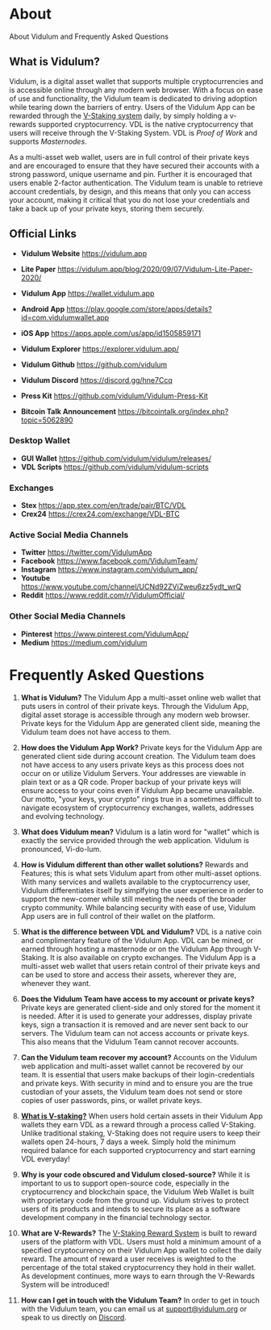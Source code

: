 # About
About Vidulum and Frequently Asked Questions

## What is Vidulum?
Vidulum, is a digital asset wallet that supports multiple cryptocurrencies and is accessible online through any modern web browser. With a focus on ease of use and functionality, the Vidulum team is dedicated to driving adoption while tearing down the barriers of entry. Users of the Vidulum App can be rewarded through the [V-Staking system](https://vidulum.app/blog/2020/07/15/What-Is-V-Staking-How-To-Earn-VDL/) daily, by simply holding a v-rewards supported cryptocurrency. VDL is the native cryptocurrency that users will receive through the V-Staking System. VDL is *Proof of Work* and supports *Masternodes*.

As a multi-asset web wallet, users are in full control of their private keys and are encouraged to ensure that they have secured their accounts with a strong password, unique username and pin. Further it is encouraged that users enable 2-factor authentication. The Vidulum team is unable to retrieve account credentials, by design, and this means that only you can access your account, making it critical that you do not lose your credentials and take a back up of your private keys, storing them securely.

## Official Links
* __Vidulum Website__ https://vidulum.app 
* __Lite Paper__ https://vidulum.app/blog/2020/09/07/Vidulum-Lite-Paper-2020/

* __Vidulum App__ https://wallet.vidulum.app
* __Android App__ https://play.google.com/store/apps/details?id=com.vidulumwallet.app
* __iOS App__ https://apps.apple.com/us/app/id1505859171

* __Vidulum Explorer__ https://explorer.vidulum.app/
* __Vidulum Github__ https://github.com/vidulum
* __Vidulum Discord__ https://discord.gg/hne7Ccq
* __Press Kit__ https://github.com/vidulum/Vidulum-Press-Kit
* __Bitcoin Talk Announcement__ https://bitcointalk.org/index.php?topic=5062890

### Desktop Wallet
* __GUI Wallet__ https://github.com/vidulum/vidulum/releases/ 
* __VDL Scripts__ https://github.com/vidulum/vidulum-scripts

### Exchanges
* __Stex__ https://app.stex.com/en/trade/pair/BTC/VDL
* __Crex24__ https://crex24.com/exchange/VDL-BTC

### Active Social Media Channels
* __Twitter__ https://twitter.com/VidulumApp 
* __Facebook__ https://www.facebook.com/VidulumTeam/ 
* __Instagram__ https://www.instagram.com/vidulum_app/ 
* __Youtube__ https://www.youtube.com/channel/UCNd92ZViZweu6zz5ydt_wrQ
* __Reddit__ https://www.reddit.com/r/VidulumOfficial/ 

### Other Social Media Channels
* __Pinterest__ https://www.pinterest.com/VidulumApp/ 
* __Medium__ https://medium.com/vidulum 

# Frequently Asked Questions

1. __What is Vidulum?__ The Vidulum App a multi-asset online web wallet that puts users in control of their private keys. Through the Vidulum App, digital asset storage is accessible through any modern web browser. Private keys for the Vidulum App are generated client side, meaning the Vidulum team does not have access to them. 

2. __How does the Vidulum App Work?__ Private keys for the Vidulum App are generated client side during account creation. The Vidulum team does not have access to any users private keys as this process does not occur on or utilize Vidulum Servers. Your addresses are viewable in plain text or as a QR code. Proper backup of your private keys will ensure access to your coins even if Vidulum App became unavailable. Our motto, "your keys, your crypto" rings true in a sometimes difficult to navigate ecosystem of cryptocurrency exchanges, wallets, addresses and evolving technology.

3. __What does Vidulum mean?__ Vidulum is a latin word for "wallet" which is exactly the service provided through the web application. Vidulum is pronounced, Vi-do-lum.

4. __How is Vidulum different than other wallet solutions?__ Rewards and Features; this is what sets Vidulum apart from other multi-asset options. With many services and wallets available to the cryptocurrency user, Vidulum differentiates itself by simplfying the user experience in order to support the new-comer while still meeting the needs of the broader crypto community. While balancing security with ease of use, Vidulum App users are in full control of their wallet on the platform. 

5. __What is the difference between VDL and Vidulum?__ VDL is a native coin and complimentary feature of the Vidulum App. VDL can be mined, or earned through hosting a masternode or on the Vidulum App through V-Staking. It is also available on crypto exchanges. The Vidulum App is a multi-asset web wallet that users retain control of their private keys and can be used to store and access their assets, wherever they are, whenever they want.

6. __Does the Vidulum Team have access to my account or private keys?__ Private keys are generated client-side and only stored for the moment it is needed. After it is used to generate your addresses, display private keys, sign a transaction it is removed and are never sent back to our servers. The Vidulum team can not access accounts or private keys. This also means that the Vidulum Team cannot recover accounts.

7. __Can the Vidulum team recover my account?__ Accounts on the Vidulum web application and multi-asset wallet cannot be recovered by our team. It is essential that users make backups of their login-credentials and private keys. With security in mind and to ensure you are the true custodian of your assets, the Vidulum team does not send or store copies of user passwords, pins, or wallet private keys.

8. [__What is V-staking?__](https://vidulum.app/blog/2020/07/15/What-Is-V-Staking-How-To-Earn-VDL/) When users hold certain assets in their Vidulum App wallets they earn VDL as a reward through a process called V-Staking. Unlike traditional staking, V-Staking does not require users to keep their wallets open 24-hours, 7 days a week. Simply hold the minimum required balance for each supported cryptocurrency and start earning VDL everyday!

9. __Why is your code obscured and Vidulum closed-source?__ While it is important to us to support open-source code, especially in the cryptocurrency and blockchain space, the Vidulum Web Wallet is built with proprietary code from the ground up. Vidulum strives to protect users of its products and intends to secure its place as a software development company in the financial technology sector.

10. __What are V-Rewards?__ The [V-Staking Reward System](https://vidulum.app/blog/2020/07/15/What-Is-V-Staking-How-To-Earn-VDL/) is built to reward users of the platform with VDL. Users must hold a minimum amount of a specified cryptocurrency on their Vidulum App wallet to collect the daily reward. The amount of reward a user receives is weighted to the percentage of the total staked cryptocurrency they hold in their wallet. As development continues, more ways to earn through the V-Rewards System will be introduced!

11. __How can I get in touch with the Vidulum Team?__ In order to get in touch with the Vidulum team, you can email us at [support@vidulum.org](support@vidulum.org) or speak to us directly on [Discord](https://discord.gg/hne7Ccq).

